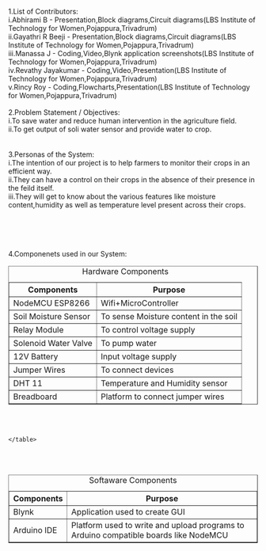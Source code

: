 1.List of Contributors:<br>
  i.Abhirami B         -   Presentation,Block diagrams,Circuit diagrams(LBS Institute of Technology for Women,Pojappura,Trivadrum)<br>
  ii.Gayathri R Beeji  -   Presentation,Block diagrams,Circuit diagrams(LBS Institute of Technology for Women,Pojappura,Trivadrum)<br>
  iii.Manassa J        -   Coding,Video,Blynk application screenshots(LBS Institute of Technology for Women,Pojappura,Trivadrum)<br>
  iv.Revathy Jayakumar -   Coding,Video,Presentation(LBS Institute of Technology for Women,Pojappura,Trivadrum)<br>
  v.Rincy Roy          -   Coding,Flowcharts,Presentation(LBS Institute of Technology for Women,Pojappura,Trivadrum)
<br><br>
2.Problem Statement / Objectives:<br>
  i.To save water and reduce human intervention in the agriculture field.<br>
  ii.To get output of soli water sensor and provide water to crop.<br>
<br><br>
3.Personas of the System:<br>
  i.The intention of our project is to help farmers to monitor their crops in an efficient way.<br>
  ii.They can have a control on their crops in the absence of their presence in the feild itself.<br>
  iii.They will get to know about the various features like moisture content,humidity as well as temperature level present across their crops.<br>
<br><br>





<br><br>
4.Componenets used in our System:<br>
<!DOCTYPE html>
<html>
<head>
	<meta charset="utf-8">
</head>
<body>
	<table border="1px">
		<caption>Hardware Components</caption>
		<tr>
		    <th>Components</th>
		    <th>Purpose</th>
		</tr>
		<tr>
			<td>NodeMCU ESP8266</td>
			<td>Wifi+MicroController</td>
		</tr>
		<tr>
			<td>Soil Moisture Sensor</td>
			<td>To sense Moisture content in the soil</td>
		</tr>
		<tr>
			<td>Relay Module</td>
			<td>To control voltage supply</td>
		</tr>
		<tr>
			<td>Solenoid Water Valve</td>
			<td>To pump water</td>
		</tr>
		<tr>
			<td>12V Battery</td>
			<td>Input voltage supply</td>
		</tr>
		<tr>
			<td>Jumper Wires</td>
			<td>To connect devices</td>
		</tr>
		<tr>
			<td>DHT 11</td>
			<td>Temperature and Humidity sensor</td>
		</tr>
		<tr>
			<td>Breadboard</td>
			<td>Platform to connect jumper wires</td>
		</tr>
	</table>
        <br><br>
	<table border="1px">
		<caption>Softaware Components</caption>
		<tr>
		    <th>Components</th>
		    <th>Purpose</th>
		</tr>
		<tr>
			<td>Blynk</td>
			<td>Application used to create GUI</td>
		</tr>
		<tr>
			<td>Arduino IDE</td>
			<td>Platform used to write and upload programs to Arduino compatible boards like NodeMCU</td>
		</tr>
		
	</table>
</body>
</html>
<br><br>


